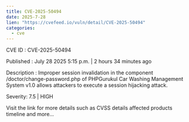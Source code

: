```yaml
--- 
title: CVE-2025-50494
date: 2025-7-28
lien: "https://cvefeed.io/vuln/detail/CVE-2025-50494"
categories:
  - cve
---
```


CVE ID : CVE-2025-50494

Published :  July 28
2025
5:15 p.m. | 2 hours
34 minutes ago

Description : Improper session invalidation in the component /doctor/change-password.php of PHPGurukul Car Washing Management System v1.0 allows attackers to execute a session hijacking attack.

Severity: 7.5 | HIGH

Visit the link for more details
such as CVSS details
affected products
timeline
and more...
